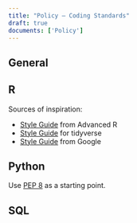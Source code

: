 ```yaml
---
title: "Policy – Coding Standards"
draft: true
documents: ['Policy']
---
```


## General

## R

Sources of inspiration:

- [Style Guide](http://adv-r.had.co.nz/Style.html) from Advanced R
- [Style Guide](https://style.tidyverse.org/) for tidyverse
- [Style Guide](https://google.github.io/styleguide/Rguide.xml) from Google

## Python

Use [PEP 8](https://www.python.org/dev/peps/pep-0008/) as a starting point.

## SQL

